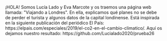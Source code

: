 
<!DOCTYPE html>
<html>
    <head>
    <body>
<p>
¡HOLA! Somos Lucía Lado y Eva Marcote y os traemos una página web llamada: "Viajando a Londres". En ella, explicamos qué planes no se debe de perder el turista y algunos datos de la capital londinense. Está inspirada en la siguiente publicación del periódico El País: https://elpais.com/especiales/2019/el-co2-en-el-cambio-climatico/. Aquí os dejamos nuestro resultado: https://github.com/Lucialado2020/prueba26
</p>
</body> 
    </head>
</html>

